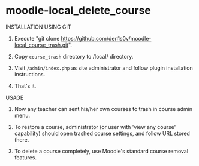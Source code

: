# moodle-local_delete_course

INSTALLATION USING GIT

1) Execute "git clone https://github.com/den1s0v/moodle-local_course_trash.git".

2) Copy `course_trash` directory to <Moodle root>/local/ directory.

3) Visit `/admin/index.php` as site administrator and follow plugin installation instructions.

4) That's it. 


USAGE

1) Now any teacher can sent his/her own courses to trash in course admin menu.

2) To restore a course, administrator (or user with 'view any course' capability) should open trashed course settings, and follow URL stored there.

3) To delete a course completely, use Moodle's standard course removal features.

